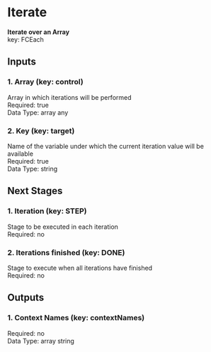 # Iterate  
**Iterate over an Array**  
key: FCEach  
## Inputs  
### 1. Array (key: control)  
Array in which iterations will be performed  
Required: true  
Data Type: array any  
### 2. Key (key: target)  
Name of the variable under which the current iteration value will be available  
Required: true  
Data Type: string   
## Next Stages  
### 1. Iteration (key: STEP)  
Stage to be executed in each iteration  
Required: no  
### 2. Iterations finished (key: DONE)  
Stage to execute when all iterations have finished  
Required: no  
## Outputs  
### 1. Context Names (key: contextNames)  
  
Required: no  
Data Type: array string